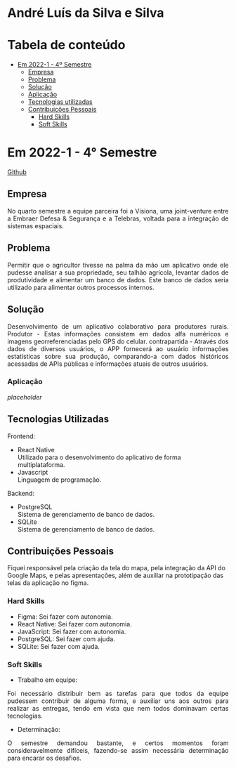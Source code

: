 # André Luís da Silva e Silva

# Tabela de conteúdo
   - [Em 2022-1 - 4º Semestre](#em-2022-1-4º-semestre)
        - [Empresa](#empresa)
        - [Problema](#problema)
        - [Solução](#solução)
        - [Aplicação](#site)
        - [Tecnologias utilizadas](#tecnologias-utilizadas)
        - [Contribuições Pessoais](#contribuições-pessoais)
            - [Hard Skills](#hard-skills)
            - [Soft Skills](#soft-skills)

# Em 2022-1 - 4° Semestre
[Github](https://github.com/ferreirarita/API-4-SrSoja-2022-1)

## Empresa
<p align="justify">
No quarto semestre a equipe parceira foi a Visiona, uma joint-venture entre a Embraer Defesa & Segurança e a Telebras, voltada para a integração de sistemas espaciais. 



## Problema
<p align="justify">
Permitir que o agricultor tivesse na palma da mão um aplicativo onde ele pudesse analisar a sua propriedade, seu talhão agrícola, levantar dados de produtividade e alimentar um banco de dados. Este banco de dados seria utilizado para alimentar outros processos internos.


</p>

## Solução
<p align="justify">
Desenvolvimento de um aplicativo colaborativo para produtores rurais. Produtor - Estas informações consistem em dados alfa numéricos e imagens georreferenciadas pelo GPS do celular. contrapartida - Através dos dados de diversos usuários, o APP fornecerá ao usuário informações estatísticas sobre sua produção, comparando-a com dados históricos acessadas de APIs públicas e informações atuais de outros usuários.


</p>

### Aplicação
*placeholder*

## Tecnologias Utilizadas
Frontend:
- React Native  \
Utilizado para o desenvolvimento do aplicativo de forma multiplataforma.
- Javascript \
Linguagem de programação.

Backend:
- PostgreSQL  \
Sistema de gerenciamento de banco de dados.
- SQLite \
Sistema de gerenciamento de banco de dados.

## Contribuições Pessoais

Fiquei responsável pela criação da tela do mapa, pela integração da API do Google Maps, e pelas apresentações, além de auxiliar na prototipação das telas da aplicação no figma.

### Hard Skills
- Figma: Sei fazer com autonomia.
- React Native: Sei fazer com autonomia.
- JavaScript: Sei fazer com autonomia.
- PostgreSQL: Sei fazer com ajuda.
- SQLite: Sei fazer com ajuda.

### Soft Skills
- Trabalho em equipe:
<p align="justify">
Foi necessário distribuir bem as tarefas para que todos da equipe pudessem contribuir de alguma forma, e auxiliar uns aos outros para realizar as entregas, tendo em vista que nem todos dominavam certas tecnologias.
</p>

- Determinação:
<p align="justify">
O semestre demandou bastante, e certos momentos foram consideravelmente difíceis, fazendo-se assim necessária determinação para encarar os desafios.
</p>
